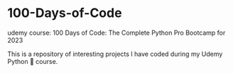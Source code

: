# 100-Days-of-Code
udemy course: 100 Days of Code: The Complete Python Pro Bootcamp for 2023

This is a repository of interesting projects I have coded 
during my Udemy Python 🐍 course. 
